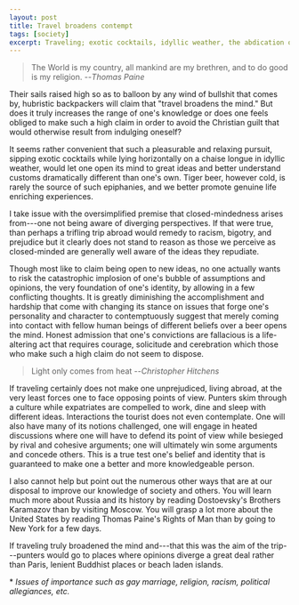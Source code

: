 ```yaml
---
layout: post
title: Travel broadens contempt
tags: [society]
excerpt: Traveling; exotic cocktails, idyllic weather, the abdication of all responsibility and time constraints for the space of a few days or weeks, which conveniently also makes one a better person. Never was anything so rewarding yet pleasurable.
---
```


> The World is my country, all mankind are my brethren, and to do good is my religion.
> --<cite>Thomas Paine</cite>

Their sails raised high so as to balloon by any wind of bullshit that comes by, hubristic backpackers will claim that "travel broadens the mind." But does it truly increases the range of one's knowledge or does one feels obliged to make such a high claim in order to avoid the Christian guilt that would otherwise result from indulging oneself?

It seems rather convenient that such a pleasurable and relaxing pursuit, sipping exotic cocktails while lying horizontally on a chaise longue in idyllic weather, would let one open its mind to great ideas and better understand customs dramatically different than one's own. Tiger beer, however cold, is rarely the source of such epiphanies, and we better promote genuine life enriching experiences.

I take issue with the oversimplified premise that closed-mindedness arises from---one not being aware of diverging perspectives. If that were true, than perhaps a trifling trip abroad would remedy to racism, bigotry, and prejudice but it clearly does not stand to reason as those we perceive as closed-minded are generally well aware of the ideas they repudiate.

  Though most like to claim being open to new ideas, no one actually wants to risk the catastrophic implosion of one's bubble of assumptions and opinions, the very foundation of one's identity, by allowing in a few conflicting thoughts. It is greatly diminishing the accomplishment and hardship that come with changing its stance on issues that forge one's personality and character to contemptuously suggest that merely coming into contact with fellow human beings of different beliefs over a beer opens the mind. Honest admission that one's convictions are fallacious is a life-altering act that requires courage, solicitude and cerebration which those who make such a high claim do not seem to dispose.

> Light only comes from heat
> --<cite>Christopher Hitchens</cite>

If traveling certainly does not make one unprejudiced, living abroad, at the very least forces one to face opposing points of view. Punters skim through a culture while expatriates are compelled to work, dine and sleep with different ideas. Interactions the tourist does not even contemplate. One will also have many of its notions challenged, one will engage in heated discussions where one will have to defend its point of view while besieged by rival and cohesive arguments; one will ultimately win some arguments and concede others. This is a true test one's belief and identity that is guaranteed to make one a better and more knowledgeable person.

I also cannot help but point out the numerous other ways that are at our disposal to improve our knowledge of society and others. You will learn much more about Russia and its history by reading Dostoevsky's Brothers Karamazov than by visiting Moscow. You will grasp a lot more about the United States by reading Thomas Paine's Rights of Man than by going to New York for a few days.

If traveling truly broadened the mind and---that this was the aim of the trip---punters would go to places where opinions diverge a great deal rather than Paris, lenient Buddhist places or beach laden islands.

\* *Issues of importance such as gay marriage, religion, racism, political allegiances, etc.*
